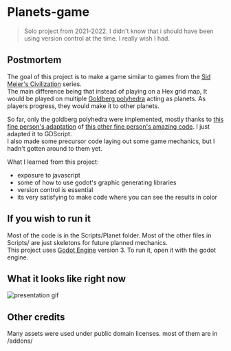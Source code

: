 # Planets-game
> Solo project from 2021-2022. I didn't know that i should have been using version control at the time. I really wish I had.


## Postmortem
The goal of this project is to make a game similar to games from the [Sid Meier's Civilization](https://en.wikipedia.org/wiki/Civilization_(video_game)) series. <br>
The main difference being that instead of playing on a Hex grid map, It would be played on multiple [Goldberg polyhedra](https://en.wikipedia.org/wiki/Goldberg_polyhedron) acting as planets. As players progress, they would make it to other planets.

So far, only the goldberg polyhedra were implemented, mostly thanks to [this fine person's adaptation](https://github.com/Em3rgencyLT/Hexasphere) of [this other fine person's amazing code](https://github.com/arscan/hexasphere.js/). I just adapted it to GDScript. <br> 
I also made some precursor code laying out some game mechanics, but I hadn't gotten around to them yet.

What I learned from this project:
- exposure to javascript
- some of how to use godot's graphic generating libraries
- version control is essential
- its very satisfying to make code where you can see the results in color

## If you wish to run it
Most of the code is in the Scripts/Planet folder. Most of the other files in Scripts/ are just skeletons for future planned mechanics. <br>
This project uses [Godot Engine](https://godotengine.org/) version 3. 
To run it, open it with the godot engine.

## What it looks like right now
![presentation gif](https://github.com/shweshipu/Planets-Game/blob/master/readme-assets/presentation.gif?raw=true)

## Other credits
Many assets were used under public domain licenses. most of them are in /addons/